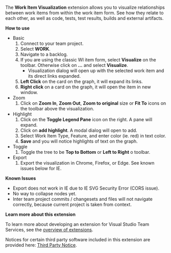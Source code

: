 The **Work Item Visualization** extension allows you to visualize relationships between work items from within the work item form. See how they relate to each other, as well as code, tests, test results, builds and external artifacts.

**How to use**

- Basic
	1. Connect to your team project.
	2. Select **WORK**.
	3. Navigate to a backlog.
	4. If you are using the classic WI item form, select **Visualize** on the toolbar. Otherwise click on **...** and select **Visualize**.
		- Visualization dialog will open up with the selected work item and its direct links expanded.
	6. **Left Click** on the card on the graph, it will expand its links.
	8. **Right click** on a card on the graph, it will open the item in new window.
- Zoom
	1. Click on **Zoom In**, **Zoom Out**, **Zoom to original** size or **Fit To** icons on the toolbar above the visualization.
- Highlight
	1. Click on the **Toggle Legend Pane** icon on the right. A pane will expand.
	2. Click on **add highlight**. A modal dialog will open to add.
	3. Select Work Item Type, Feature, and enter color (ie. red) in text color. 
	4. **Save** and you will notice highlights of text on the graph.
- Toggle
	1. Toggle the tree to be **Top to Bottom** or **Left to Right** o toolbar.
- Export
	1. Export the visualization in Chrome, Firefox, or Edge. See known issues below for IE.

**Known Issues**

- Export does not work in IE due to IE SVG Security Error (CORS issue).
- No way to collapse nodes yet.
- Inter team project commits / changesets and files will not navigate correctly, because current project is taken from context.

**Learn more about this extension**

To learn more about developing an extension for Visual Studio Team Services, see the [overview of extensions](https://www.visualstudio.com/en-us/integrate/extensions/overview).

Notices for certain third party software included in this extension are provided here: [Third Party Notice](https://marketplace.visualstudio.com/_apis/public/gallery/publisher/ms-devlabs/extension/WorkitemVisualization/latest/assetbyname/ThirdPartyNotice.txt).
